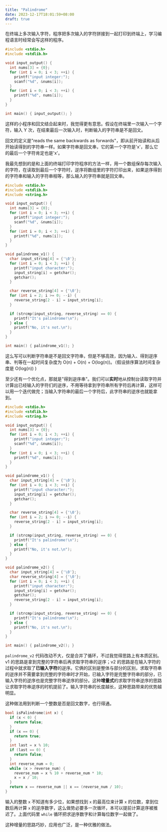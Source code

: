 ```yaml
---
title: "Palindrome"
date: 2023-12-17T18:01:59+08:00
draft: true
---
```


在终端上多次输入字符，程序把多次输入的字符拼接到一起打印到终端上，学习编程语言时经常会写这样的程序。
```C
#include <stdio.h>
#include <stdlib.h>

void input_output() {
  int nums[3] = {0};
  for (int i = 0; i < 3; ++i) {
    printf("input integer:");
    scanf("%d", &nums[i]);
  }
  for (int i = 0; i < 3; ++i) {
    printf("%d", nums[i]);
  }
}

int main() { input_output(); }

```
这样的小程序和回文结合起来时，我觉得更有意思。假设在终端里一次输入一个字符，输入 Y 次，在结束最后一次输入时，判断输入的字符串是不是回文。

回文的定义是"reads the same backwards as forwards"，即从前开始读和从后开始读得到的字符串一样。如果字符串是回文串，它的第一个字符是'x'，那么它的最后一个字符肯定也是'x'。

我最先想到的是和上面的终端打印字符程序的方法一样，用一个数组保存每次输入的字符，在读取到最后一个字符时，逆序将数组里的字符打印出来，如果逆序得到的字符串和输入的字符串相等，那么输入的字符串就是回文串。
```c
#include <stdio.h>
#include <stdlib.h>
#include <string.h>

void input_output() {
  int nums[3] = {0};
  for (int i = 0; i < 3; ++i) {
    printf("input integer:");
    scanf("%d", &nums[i]);
  }
  for (int i = 0; i < 3; ++i) {
    printf("%d", nums[i]);
  }
}

void palindrome_v1() {
  char input_string[4] = {'\0'};
  for (int i = 0; i < 3; ++i) {
    printf("input character:");
    input_string[i] = getchar();
    getchar();
  }

  char reverse_string[4] = {'\0'};
  for (int i = 2; i >= 0; --i) {
    reverse_string[2 - i] = input_string[i];
  }

  if (strcmp(input_string, reverse_string) == 0) {
    printf("It's palindrome!\n");
  } else {
    printf("No, it's not.\n");
  }
}

int main() { palindrome_v1(); }
```
这么写可以判断字符串是不是回文字符串，但是不够高效，因为输入、得到逆序串、判等在一起时间复杂度为 O(n) + O(n) + O(log(n))。（假设排序算法时间复杂度是 O(log(n)) )  

至少还有一个优化点，那就是"得到逆序串"。我们可以**实时**地从控制台读取字符并计算出已经输入的字符们的逆序，不用等待拿到字符串所有字符后再计算，这样可以用一个迭代做完；当输入字符串的最后一个字符后，此字符串的逆序也就能拿到。
```c
#include <stdio.h>
#include <stdlib.h>
#include <string.h>

void input_output() {
  int nums[3] = {0};
  for (int i = 0; i < 3; ++i) {
    printf("input integer:");
    scanf("%d", &nums[i]);
  }
  for (int i = 0; i < 3; ++i) {
    printf("%d", nums[i]);
  }
}

void palindrome_v1() {
  char input_string[4] = {'\0'};
  for (int i = 0; i < 3; ++i) {
    printf("input character:");
    input_string[i] = getchar();
    getchar();
  }

  char reverse_string[4] = {'\0'};
  for (int i = 2; i >= 0; --i) {
    reverse_string[2 - i] = input_string[i];
  }

  if (strcmp(input_string, reverse_string) == 0) {
    printf("It's palindrome!\n");
  } else {
    printf("No, it's not.\n");
  }
}

void palindrome_v2() {
  char input_string[4] = {'\0'};
  char reverse_string[4] = {'\0'};
  for (int i = 0; i < 3; ++i) {
    printf("input character:");
    input_string[i] = getchar();
    getchar();
    reverse_string[2 - i] = input_string[i];
  }

  if (strcmp(input_string, reverse_string) == 0) {
    printf("It's palindrome!\n");
  } else {
    printf("No, it's not.\n");
  }
}

int main() { palindrome_v2(); }
```
`palindrome_v2` 代码改动不大，仅是合并了循环，不过我觉得思路上有本质区别。v1 的思路是拿到完整的字符串后再求取字符串的逆序；v2 的思路是在输入字符的过程中就求取了**已输入字符**的逆序。它俩的区别是整体与部分的区别，求取字符串的逆序并不需要拿到完整的字符串时才开始，已输入字符是完整字符串的部分，已输入字符的逆序也是完整字符串逆序的部分。这种**增量式**的求取字符串逆序的思路让求取字符串逆序的时机提前了。输入字符串的长度越长，这种思路带来的优势越明显。

这种做法用到判断一个整数是否是回文数字，也行得通。
```c
bool isPalindrome(int x) {
  if (x < 0) {
    return false;
  }
  if (x == 0) {
    return true;
  }
  int last = x % 10;
  if (last == 0) {
    return false;
  }
  int reverse_num = 0;
  while (x > reverse_num) {
    reverse_num = x % 10 + reverse_num * 10;
    x = x / 10;
  }
  return x == reverse_num || x == (reverse_num / 10);
}
```
输入的整数 `x` 不知道有多少位，如果想找到 `x` 的最高位来计算 `x` 的位数，拿到位数后再计算 `x` 的逆序数字，这么做势必要多一次循环，本可以提前计算逆序被推迟了。上面代码里 `while` 循环把求逆序数字和计算每位数字一起做了。

这种增量的思路巧妙，应用也广泛，是一种优雅的做法。